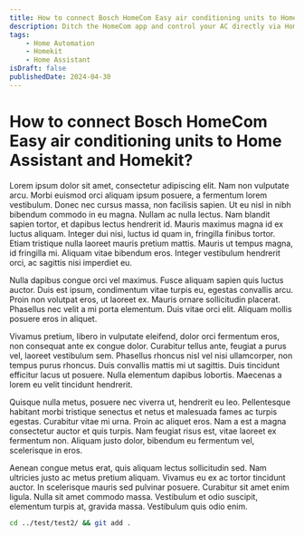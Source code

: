 ```yaml
---
title: How to connect Bosch HomeCom Easy air conditioning units to Home Assistant and Homekit?
description: Ditch the HomeCom app and control your AC directly via Home Assistant and Apple Homekit with a local API!
tags:
    - Home Automation
    - Homekit
    - Home Assistant
isDraft: false
publishedDate: 2024-04-30
---
```

# How to connect Bosch HomeCom Easy air conditioning units to Home Assistant and Homekit?
Lorem ipsum dolor sit amet, consectetur adipiscing elit. Nam non vulputate arcu. Morbi euismod orci aliquam ipsum posuere, a fermentum lorem vestibulum. Donec nec cursus massa, non facilisis sapien. Ut eu nisl in nibh bibendum commodo in eu magna. Nullam ac nulla lectus. Nam blandit sapien tortor, et dapibus lectus hendrerit id. Mauris maximus magna id ex luctus aliquam. Integer dui nisi, luctus id quam in, fringilla finibus tortor. Etiam tristique nulla laoreet mauris pretium mattis. Mauris ut tempus magna, id fringilla mi. Aliquam vitae bibendum eros. Integer vestibulum hendrerit orci, ac sagittis nisi imperdiet eu.

Nulla dapibus congue orci vel maximus. Fusce aliquam sapien quis luctus auctor. Duis est ipsum, condimentum vitae turpis eu, egestas convallis arcu. Proin non volutpat eros, ut laoreet ex. Mauris ornare sollicitudin placerat. Phasellus nec velit a mi porta elementum. Duis vitae orci elit. Aliquam mollis posuere eros in aliquet.

Vivamus pretium, libero in vulputate eleifend, dolor orci fermentum eros, non consequat ante ex congue dolor. Curabitur tellus ante, feugiat a purus vel, laoreet vestibulum sem. Phasellus rhoncus nisl vel nisi ullamcorper, non tempus purus rhoncus. Duis convallis mattis mi ut sagittis. Duis tincidunt efficitur lacus ut posuere. Nulla elementum dapibus lobortis. Maecenas a lorem eu velit tincidunt hendrerit.

Quisque nulla metus, posuere nec viverra ut, hendrerit eu leo. Pellentesque habitant morbi tristique senectus et netus et malesuada fames ac turpis egestas. Curabitur vitae mi urna. Proin ac aliquet eros. Nam a est a magna consectetur auctor et quis turpis. Nam feugiat risus est, vitae laoreet ex fermentum non. Aliquam justo dolor, bibendum eu fermentum vel, scelerisque in eros.

Aenean congue metus erat, quis aliquam lectus sollicitudin sed. Nam ultricies justo ac metus pretium aliquam. Vivamus eu ex ac tortor tincidunt auctor. In scelerisque mauris sed pulvinar posuere. Curabitur sit amet enim ligula. Nulla sit amet commodo massa. Vestibulum et odio suscipit, elementum turpis at, gravida massa. Vestibulum quis odio enim.

```sh
cd ../test/test2/ && git add .
```
